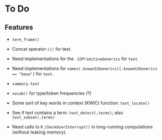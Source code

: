 To Do
=====

Features
--------

 * `term_frame()`

 * Concat operator `c()` for text.

 * Need implementations for the `.S3PrimitiveGenerics` for `text`.

 * Need implementations for
   `names(.knownS3Generics)[.knownS3Generics == "base"]` for `text`.

 * `summary.text`

 * `vocab()` for type/token frequencies (?)

 * Some sort of key words in context (KWIC) function: `text_locate()`

 * See if text contains a term: `text_detect(,terms)`;
   also `text_subset(,terms)`

 * Need calls to `R_CheckUserInterrupt()` in long-running computations
   (without leaking memory).
